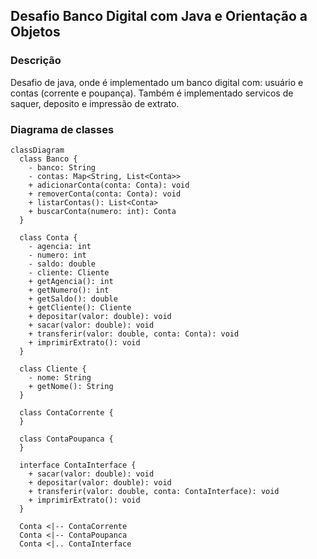 ## Desafio Banco Digital com Java e Orientação a Objetos

### Descrição

Desafio de java, onde é implementado um banco digital com: usuário e contas (corrente e poupança). Também é implementado servicos de saquer, deposito e impressão de extrato.

### Diagrama de classes

```mermaid
classDiagram
  class Banco {
    - banco: String
    - contas: Map<String, List<Conta>>
    + adicionarConta(conta: Conta): void
    + removerConta(conta: Conta): void
    + listarContas(): List<Conta>
    + buscarConta(numero: int): Conta
  }

  class Conta {
    - agencia: int
    - numero: int
    - saldo: double
    - cliente: Cliente
    + getAgencia(): int
    + getNumero(): int
    + getSaldo(): double
    + getCliente(): Cliente
    + depositar(valor: double): void
    + sacar(valor: double): void
    + transferir(valor: double, conta: Conta): void
    + imprimirExtrato(): void
  }

  class Cliente {
    - nome: String
    + getNome(): String
  }

  class ContaCorrente {
  }

  class ContaPoupanca {
  }

  interface ContaInterface {
    + sacar(valor: double): void
    + depositar(valor: double): void
    + transferir(valor: double, conta: ContaInterface): void
    + imprimirExtrato(): void
  }

  Conta <|-- ContaCorrente
  Conta <|-- ContaPoupanca
  Conta <|.. ContaInterface

```